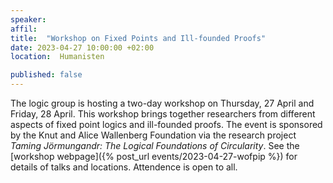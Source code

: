 ```yaml
---
speaker:
affil: 
title:  "Workshop on Fixed Points and Ill-founded Proofs"
date: 2023-04-27 10:00:00 +02:00
location:  Humanisten

published: false
---
```

The logic group is hosting a two-day workshop on Thursday, 27 April and Friday, 28 April.
This workshop brings together researchers from different aspects of fixed point logics and ill-founded proofs.
The event is sponsored by the Knut and Alice Wallenberg Foundation via the research project _Taming Jörmungandr: The Logical Foundations of Circularity_.
See the [workshop webpage]({% post_url events/2023-04-27-wofpip %}) for details of talks and locations.
Attendence is open to all.

